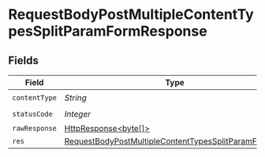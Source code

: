 # RequestBodyPostMultipleContentTypesSplitParamFormResponse


## Fields

| Field                                                                                                                                   | Type                                                                                                                                    | Required                                                                                                                                | Description                                                                                                                             |
| --------------------------------------------------------------------------------------------------------------------------------------- | --------------------------------------------------------------------------------------------------------------------------------------- | --------------------------------------------------------------------------------------------------------------------------------------- | --------------------------------------------------------------------------------------------------------------------------------------- |
| `contentType`                                                                                                                           | *String*                                                                                                                                | :heavy_check_mark:                                                                                                                      | N/A                                                                                                                                     |
| `statusCode`                                                                                                                            | *Integer*                                                                                                                               | :heavy_check_mark:                                                                                                                      | N/A                                                                                                                                     |
| `rawResponse`                                                                                                                           | [HttpResponse<byte[]>](https://docs.oracle.com/en/java/javase/11/docs/api/java.net.http/java/net/http/HttpResponse.html)                | :heavy_minus_sign:                                                                                                                      | N/A                                                                                                                                     |
| `res`                                                                                                                                   | [RequestBodyPostMultipleContentTypesSplitParamFormRes](../../models/operations/RequestBodyPostMultipleContentTypesSplitParamFormRes.md) | :heavy_minus_sign:                                                                                                                      | OK                                                                                                                                      |